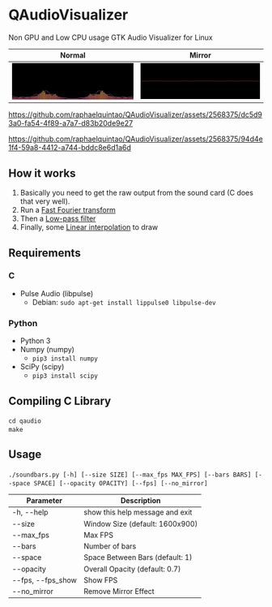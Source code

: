 QAudioVisualizer
===
Non GPU and Low CPU usage GTK Audio Visualizer for Linux

|Normal|Mirror|
|---|---|
![normal](https://raw.githubusercontent.com/raphaelquintao/QAudioVisualizer/master/demo/normal.gif) | ![mirror](https://raw.githubusercontent.com/raphaelquintao/QAudioVisualizer/master/demo/mirror.gif)

https://github.com/raphaelquintao/QAudioVisualizer/assets/2568375/dc5d93a0-fa54-4f89-a7a7-d83b20de9e27

https://github.com/raphaelquintao/QAudioVisualizer/assets/2568375/94d4e1f4-59a8-4412-a744-bddc8e6d1a6d


## How it works

1. Basically you need to get the raw output from the sound card (C does that very well). 
2. Run a [Fast Fourier transform](https://en.wikipedia.org/wiki/Fast_Fourier_transform)
3. Then a [Low-pass filter](https://en.wikipedia.org/wiki/Low-pass_filter)
4. Finally, some [Linear interpolation](https://en.wikipedia.org/wiki/Linear_interpolation) to draw

## Requirements

### C

- Pulse Audio (libpulse)
    - Debian: `sudo apt-get install lippulse0 libpulse-dev`
    
### Python

- Python 3
- Numpy (numpy)
    - `pip3 install numpy`
- SciPy (scipy)
    - `pip3 install scipy`

## Compiling C Library 

`cd qaudio` \
`make`


## Usage

`./soundbars.py [-h] [--size SIZE] [--max_fps MAX_FPS] [--bars BARS] [--space SPACE] [--opacity OPACITY] [--fps] [--no_mirror]`


Parameter | Description 
----------|------------
-h, --help | show this help message and exit
--size | Window Size (default: 1600x900)
--max_fps | Max FPS
--bars | Number of bars
--space | Space Between Bars (default: 1)
--opacity | Overall Opacity (default: 0.7)
--fps, --fps_show | Show FPS
--no_mirror | Remove Mirror Effect
